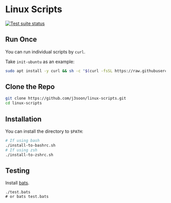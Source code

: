 # Linux Scripts

[![Test suite status](https://github.com/j3soon/linux-scripts/actions/workflows/main.yml/badge.svg?branch=master&event=push)](https://github.com/j3soon/linux-scripts/actions/workflows/main.yml)

## Run Once

You can run individual scripts by `curl`.

Take `init-ubuntu` as an example:

```sh
sudo apt install -y curl && sh -c "$(curl -fsSL https://raw.githubusercontent.com/j3soon/linux-scripts/master/init-ubuntu.sh)"
```

## Clone the Repo

```sh
git clone https://github.com/j3soon/linux-scripts.git
cd linux-scripts
```

## Installation

You can install the directory to `$PATH`:

```sh
# If using bash
./install-to-bashrc.sh
# If using zsh
./install-to-zshrc.sh
```

## Testing

Install [bats](https://github.com/sstephenson/bats).

```
./test.bats
# or bats test.bats
```
